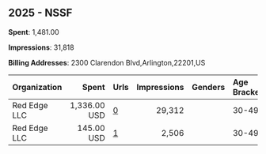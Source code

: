 ## 2025 - NSSF 
**Spent**: 1,481.00

**Impressions**: 31,818

**Billing Addresses**: 2300 Clarendon Blvd,Arlington,22201,US

|Organization|Spent|Urls|Impressions|Genders|Age Brackets|Country Codes|
|:---|---:|:---|---:|:---|:---|:---|
|Red Edge LLC|1,336.00 USD|[0](https://www.snap.com/political-ads/asset/dcb1f524f28e5690f5bc11d4ee2ad0767a2e327a1d052ab15d5254250fad7db4?mediaType=mp4)|29,312||30-49|united states|
|Red Edge LLC|145.00 USD|[1](https://www.snap.com/political-ads/asset/d47fef179884d466fac7017574470347ebee8bb03f5624134b4f1c41a4389caa?mediaType=mp4)|2,506||30-49|united states|
